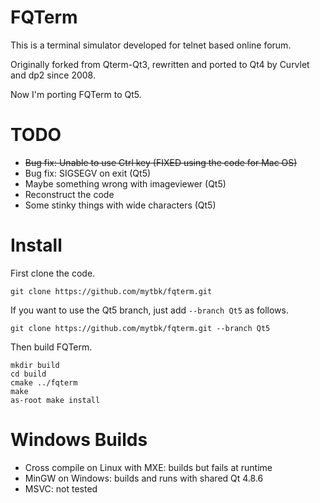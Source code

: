 FQTerm
======
This is a terminal simulator developed for telnet based online forum.

Originally forked from Qterm-Qt3, rewritten and ported to Qt4 by Curvlet and dp2 since 2008.

Now I'm porting FQTerm to Qt5.

TODO
====
- ~~Bug fix: Unable to use Ctrl key (FIXED using the code for Mac OS)~~
- Bug fix: SIGSEGV on exit (Qt5)
- Maybe something wrong with imageviewer (Qt5)
- Reconstruct the code
- Some stinky things with wide characters (Qt5)

Install
=======
First clone the code.
```
git clone https://github.com/mytbk/fqterm.git
```
If you want to use the Qt5 branch, just add ```--branch Qt5``` as
follows.
```
git clone https://github.com/mytbk/fqterm.git --branch Qt5
```
Then build FQTerm.

```
mkdir build
cd build
cmake ../fqterm
make
as-root make install
```

Windows Builds
==============
- Cross compile on Linux with MXE: builds but fails at runtime
- MinGW on Windows: builds and runs with shared Qt 4.8.6
- MSVC: not tested
